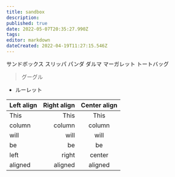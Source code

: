 ```yaml
---
title: sandbox
description: 
published: true
date: 2022-05-07T20:35:27.990Z
tags: 
editor: markdown
dateCreated: 2022-04-19T11:27:15.546Z
---
```


サンドボックス
スリッパ
パンダ
ダルマ
マーガレット
トートバッグ
> グーグル
- ルーレット


| Left align | Right align | Center align |
|:-----------|------------:|:------------:|
| This       | This        | This         |
| column     | column      | column       |
| will       | will        | will         |
| be         | be          | be           |
| left       | right       | center       |
| aligned    | aligned     | aligned      |